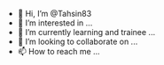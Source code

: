 - 👋 Hi, I’m @Tahsin83
- 👀 I’m interested in ...
- 🌱 I’m currently learning and trainee ...
- 💞️ I’m looking to collaborate on ...
- 📫 How to reach me ...

<!---
Tahsin83/Tahsin83 is a ✨ special ✨ repository because its `README.md` (this file) appears on your GitHub profile.
You can click the Preview link to take a look at your changes.
--->
